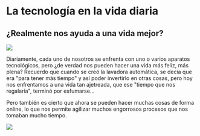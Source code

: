 <!DOCTYPE html>
<html>
<head>
  <meta charset="utf-8">
  <meta name="viewport" content="width=device-width">
  <title>JS Bin</title>
</head>
<body>
  <h1>La tecnología en la vida diaria</h1>
  <h2>¿Realmente nos ayuda a una vida mejor?</h2>
  <img src="https://media.giphy.com/media/u7D5EyS2EFlpC/giphy.gif">
  <p>Diariamente, cada uno de nosotros se enfrenta con uno o varios aparatos tecnológicos, pero
    ¿de verdad nos pueden hacer una vida más feliz, más plena? Recuerdo que cuando se creó la lavadora
    automática, se decía que era "para tener más tiempo" y así poder invertirlo en otras cosas, pero hoy
    nos enfrentamos a una vida tan ajetreada, que ese "tiempo que nos regalaría", terminó por esfumarse... </p>
  <p>Pero también es cierto que ahora se pueden hacer muchas cosas de forma online, lo que nos permite
    agilizar muchos engorrosos procesos que nos tomaban mucho tiempo. </p>
  <img src="https://media.giphy.com/media/l0MYBCXtgWqbtxATS/giphy.gif">
</body>
</html>
